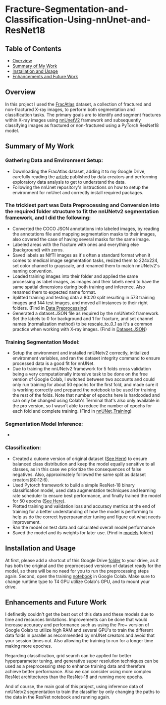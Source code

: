 # Fracture-Segmentation-and-Classification-Using-nnUnet-and-ResNet18

## Table of Contents

- [Overview](#overview)
- [Summary of My Work](#summary-of-my-work)
- [Installation and Usage](#installation-and-usage)
- [Enhancements and Future Work](#enhancements-and-future-work)

## Overview
In this project I used the [FracAtlas](https://figshare.com/articles/dataset/The_dataset/22363012) dataset, a collection of fractured and non-fractured X-ray images, to perform both segmentation and classification tasks. The primary goals are to identify and segment fractures within X-ray images using [nnUnetV2](https://github.com/MIC-DKFZ/nnUNet) framework and subsequently classifying images as fractured or non-fractured using a PyTorch ResNet18 model.

## Summary of My Work

### Gathering Data and Environment Setup:
- Downloading the FracAtlas dataset, adding it to my Google Drive, carefully reading the [article](https://www.nature.com/articles/s41597-023-02432-4) published by data creators and performing exploratory data analysis to get to understand the data.
- Following the nnUnet repository's instructions on how to setup the environment for nnUnet and correctly install required packages.

### The trickiest part was Data Preprocessing and Conversion into the required folder structure to fit the nnUNetv2 segmentation framework, and I did the following:
- Converted the COCO JSON annotations into labeled images, by reading the annotations file and mapping segmentation masks to their images, also covered the case of having several masks for the same image.
- Labeled areas with the fracture with ones and everything else (background) with zeros.
- Saved labels as NIfTI images as it's often a standard format when it comes to medical image segmentation tasks, resized them to 224x224, set color channel to grayscale, and renamed them to match nnUNetv2's naming convention.
- Loaded training images into their folder and applied the same processing as label images, as images and their labels need to have the same spatial dimensions during both training and inference. Also renamed them to expected name format.
- Splitted training and testing data a 80:20 split resulting in 573 training images and 144 test images, and moved all instances to their right folders.
(Find in [Data Preprocessing](Data_Preprocessing.ipynb))
- Generated a dataset.JSON file as required by the nnUNetv2 framework. Set the labels to 0 for background and 1 for fracture, and set channel names (normalization method) to be rescale_to_0_1 as it's a common practice when working with X-ray images.
(Find in [Dataset.JSON](datasetJSON.ipynb))

### Training Segmentation Model:
- Setup the environment and installed nnUNetv2 correctly, initialized environment variables, and ran the dataset integrity command to ensure processed data is a good fit for nnUNet.
- Due to training the nnUNetv2 framework for 5 folds cross validation being a very computationally intensive task to be done on the free version of Google Colab, I switched between two accounts and could only run training for about 50 epochs for the first fold, and made sure it is working correctly and prepared the notebook to be used for training the rest of the folds. Note that number of epochs here is hardcoded and can only be changed using Colab's Terminal that's also only available in the pro version, so I wasn't able to reduce the number of epochs for each fold and complete training. (Find in [nnUNet_Training](nnUNet_Training.ipynb))

### Segmentation Model Inference:
- 

### Classification:
- Created a cutome version of original dataset ([See Here](ResNetPreprocessing.ipynb)) to ensure balanced class distribution and keep the model equally sensitive to all classes, as in this case we prioritize the consequences of false negatives. Also, approximately followed the same split as dataset creators(80:12:6).
- Used Pytorch framework to build a simple ResNet-18 binary classification model, used data augmentation techniques and learning rate scheduler to ensure best performance, and finally trained the model for 50 epochs ([See Here](MyResNet18.ipynb)).
- Plotted training and validation loss and accuracy metrics at the end of training for a better understanding of how the model is performing to help us do the correct hyperparameter tuning and figure out what needs improvement.
- Ran the model on test data and calculated overall model performance
- Saved the model and its weights for later use. (Find in [models](https://drive.google.com/drive/folders/1au_VcDwEMy183qL6zGQc2KuBve-Cwzp1?usp=sharing) folder)

## Installation and Usage

At first, please add a shortcut of this Google Drive [folder](https://drive.google.com/drive/folders/1wmULTo-87FWcIvIN-YeSgEyH1838fymj?usp=sharing) to your drive, as it has both the original and the preprocessed versions of dataset ready for the model, so there will be no need for you to run the preprocessing steps again.
Second, open the training [notebook](nnUNet_Training.ipynb) in Google Colab. Make sure to change runtime type to T4 GPU utilize Colab's GPU, and to mount your drive.

## Enhancements and Future Work

I definetily couldn't get the best out of this data and these models due to time and resources limitations. Improvements can be done that would increase accuracy and performance such as using the Pro+ version of Google Colab to utilize high RAM and several GPU's to train the different data folds in parallel as recommended by nnUNet creators and avoid that your session times out. Also allowing the training to run for a longer time making more epoches.

Regarding classification, grid search can be applied for better hyperparameter tuning, and generative super resolution techniques can be used as a preprocessing step to enhance training data and therefore achieve better performance. Also we can consider using more complex ResNet architectures than the ResNet-18 and running more epochs.

And of course, the main goal of this project, using inference data of nnUNetv2 segmentation to train the classifier by only changing the paths to the data in the ResNet notebook and running again.
